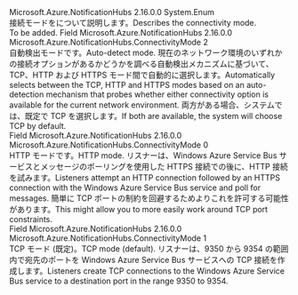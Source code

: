 <Type Name="ConnectivityMode" FullName="Microsoft.Azure.NotificationHubs.ConnectivityMode">
  <TypeSignature Language="C#" Value="public enum ConnectivityMode" />
  <TypeSignature Language="ILAsm" Value=".class public auto ansi sealed ConnectivityMode extends System.Enum" />
  <TypeSignature Language="DocId" Value="T:Microsoft.Azure.NotificationHubs.ConnectivityMode" />
  <TypeSignature Language="VB.NET" Value="Public Enum ConnectivityMode" />
  <TypeSignature Language="F#" Value="type ConnectivityMode = " />
  <AssemblyInfo>
    <AssemblyName>Microsoft.Azure.NotificationHubs</AssemblyName>
    <AssemblyVersion>2.16.0.0</AssemblyVersion>
  </AssemblyInfo>
  <Base>
    <BaseTypeName>System.Enum</BaseTypeName>
  </Base>
  <Docs>
    <summary><span data-ttu-id="deb96-101">接続モードをについて説明します。</span><span class="sxs-lookup"><span data-stu-id="deb96-101">Describes the connectivity mode.</span></span> </summary>
    <remarks>To be added.</remarks>
  </Docs>
  <Members>
    <Member MemberName="AutoDetect">
      <MemberSignature Language="C#" Value="AutoDetect" />
      <MemberSignature Language="ILAsm" Value=".field public static literal valuetype Microsoft.Azure.NotificationHubs.ConnectivityMode AutoDetect = int32(2)" />
      <MemberSignature Language="DocId" Value="F:Microsoft.Azure.NotificationHubs.ConnectivityMode.AutoDetect" />
      <MemberSignature Language="VB.NET" Value="AutoDetect" />
      <MemberSignature Language="F#" Value="AutoDetect = 2" Usage="Microsoft.Azure.NotificationHubs.ConnectivityMode.AutoDetect" />
      <MemberType>Field</MemberType>
      <AssemblyInfo>
        <AssemblyName>Microsoft.Azure.NotificationHubs</AssemblyName>
        <AssemblyVersion>2.16.0.0</AssemblyVersion>
      </AssemblyInfo>
      <ReturnValue>
        <ReturnType>Microsoft.Azure.NotificationHubs.ConnectivityMode</ReturnType>
      </ReturnValue>
      <MemberValue>2</MemberValue>
      <Docs>
        <summary><span data-ttu-id="deb96-102">自動検出モードです。</span><span class="sxs-lookup"><span data-stu-id="deb96-102">Auto-detect mode.</span></span> <span data-ttu-id="deb96-103">現在のネットワーク環境のいずれかの接続オプションがあるかどうかを調べる自動検出メカニズムに基づいて、TCP、HTTP および HTTPS モード間で自動的に選択します。</span><span class="sxs-lookup"><span data-stu-id="deb96-103">Automatically selects between the TCP, HTTP and HTTPS modes based on an auto-detection mechanism that probes whether either connectivity option is available for the current network environment.</span></span> <span data-ttu-id="deb96-104">両方がある場合、システムでは、既定で TCP を選択します。</span><span class="sxs-lookup"><span data-stu-id="deb96-104">If both are available, the system will choose TCP by default.</span></span></summary>
      </Docs>
    </Member>
    <Member MemberName="Http">
      <MemberSignature Language="C#" Value="Http" />
      <MemberSignature Language="ILAsm" Value=".field public static literal valuetype Microsoft.Azure.NotificationHubs.ConnectivityMode Http = int32(0)" />
      <MemberSignature Language="DocId" Value="F:Microsoft.Azure.NotificationHubs.ConnectivityMode.Http" />
      <MemberSignature Language="VB.NET" Value="Http" />
      <MemberSignature Language="F#" Value="Http = 0" Usage="Microsoft.Azure.NotificationHubs.ConnectivityMode.Http" />
      <MemberType>Field</MemberType>
      <AssemblyInfo>
        <AssemblyName>Microsoft.Azure.NotificationHubs</AssemblyName>
        <AssemblyVersion>2.16.0.0</AssemblyVersion>
      </AssemblyInfo>
      <ReturnValue>
        <ReturnType>Microsoft.Azure.NotificationHubs.ConnectivityMode</ReturnType>
      </ReturnValue>
      <MemberValue>0</MemberValue>
      <Docs>
        <summary><span data-ttu-id="deb96-105">HTTP モードです。</span><span class="sxs-lookup"><span data-stu-id="deb96-105">HTTP mode.</span></span> <span data-ttu-id="deb96-106">リスナーは、Windows Azure Service Bus サービスとメッセージのポーリングを使用した HTTPS 接続での後に、HTTP 接続を試みます。</span><span class="sxs-lookup"><span data-stu-id="deb96-106">Listeners attempt an HTTP connection followed by an HTTPS connection with the Windows Azure Service Bus service and poll for messages.</span></span> <span data-ttu-id="deb96-107">簡単に TCP ポートの制約を回避するためよりこれを許可する可能性があります。</span><span class="sxs-lookup"><span data-stu-id="deb96-107">This might allow you to more easily work around TCP port constraints.</span></span></summary>
      </Docs>
    </Member>
    <Member MemberName="Tcp">
      <MemberSignature Language="C#" Value="Tcp" />
      <MemberSignature Language="ILAsm" Value=".field public static literal valuetype Microsoft.Azure.NotificationHubs.ConnectivityMode Tcp = int32(1)" />
      <MemberSignature Language="DocId" Value="F:Microsoft.Azure.NotificationHubs.ConnectivityMode.Tcp" />
      <MemberSignature Language="VB.NET" Value="Tcp" />
      <MemberSignature Language="F#" Value="Tcp = 1" Usage="Microsoft.Azure.NotificationHubs.ConnectivityMode.Tcp" />
      <MemberType>Field</MemberType>
      <AssemblyInfo>
        <AssemblyName>Microsoft.Azure.NotificationHubs</AssemblyName>
        <AssemblyVersion>2.16.0.0</AssemblyVersion>
      </AssemblyInfo>
      <ReturnValue>
        <ReturnType>Microsoft.Azure.NotificationHubs.ConnectivityMode</ReturnType>
      </ReturnValue>
      <MemberValue>1</MemberValue>
      <Docs>
        <summary><span data-ttu-id="deb96-108">TCP モード (既定)。</span><span class="sxs-lookup"><span data-stu-id="deb96-108">TCP mode (default).</span></span> <span data-ttu-id="deb96-109">リスナーは、9350 から 9354 の範囲内で宛先のポートを Windows Azure Service Bus サービスへの TCP 接続を作成します。</span><span class="sxs-lookup"><span data-stu-id="deb96-109">Listeners create TCP connections to the Windows Azure Service Bus service to a destination port in the range 9350 to 9354.</span></span></summary>
      </Docs>
    </Member>
  </Members>
</Type>